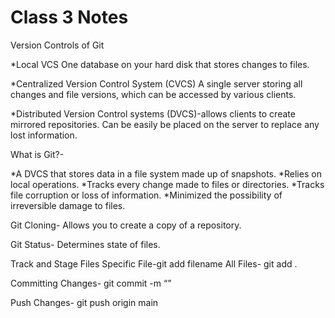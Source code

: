 # Class 3 Notes

Version Controls of Git

*Local VCS 
One database on your hard disk that stores changes to files. 

*Centralized Version Control System (CVCS)
A single server storing all changes and file versions, which can be accessed by various clients.

*Distributed Version Control systems (DVCS)-allows clients to create mirrored repositories. Can be easily be placed on the server to replace any lost information.

What is Git?-

*A DVCS that stores data in a file system made up of snapshots. 
*Relies on local operations.
*Tracks every change made to files or directories.
*Tracks file corruption or loss of information.
*Minimized the possibility of irreversible damage to files.

Git Cloning- Allows you to create a copy of a repository.

Git Status- Determines state of files.

Track and Stage Files
Specific File-git add filename
All Files- git add .

Committing Changes- git commit -m “”

Push Changes- git push origin main
